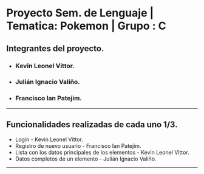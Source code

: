 # Proyecto Sem. de Lenguaje | Tematica: Pokemon | Grupo : C
## Integrantes del proyecto.
- ### Kevin Leonel Vittor.
- ### Julián Ignacio Valiño.
- ### Francisco Ian Patejim.

---
## Funcionalidades realizadas de cada uno 1/3.
- Login - Kevin Leonel Vittor.
- Registro de nuevo usuario - Francisco Ian Patejim.
- Lista con los datos principales de los elementos - Kevin Leonel Vittor.
- Datos completos de un elemento - Julián Ignacio Valiño.
---